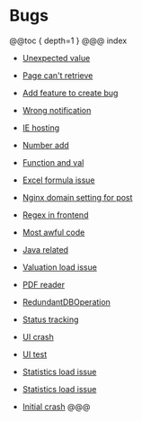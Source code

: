 # Bugs
@@toc { depth=1 }
@@@ index

* [Unexpected value](unexpectedvalue/index.md)

* [Page can't retrieve](pagecantget/index.md)

* [Add feature to create bug](addfeature/index.md)

* [Wrong notification](wrongnotification/index.md)

* [IE hosting](ieissue/index.md)

* [Number add](numberAdd/index.md)

* [Function and val](functionandval/index.md)

* [Excel formula issue](excelBug/index.md)

* [Nginx domain setting for post](nginxDomain/index.md)

* [Regex in frontend](regexsearch/index.md)

* [Most awful code](mostAwfulCode/index.md)

* [Java related](java/index.md)

* [Valuation load issue](loadissue/index.md)
* [PDF reader](pdfreader/index.md)
* [RedundantDBOperation](redundantoperation/index.md)
* [Status tracking](statusUpdate/index.md)
* [UI crash](uicrash/index.md)
* [UI test](uitest/index.md)
* [Statistics load issue](loadIssue2/index.md)
* [Statistics load issue](loadIssue2/index.md)
* [Initial crash](initialCrash/index.md)
@@@